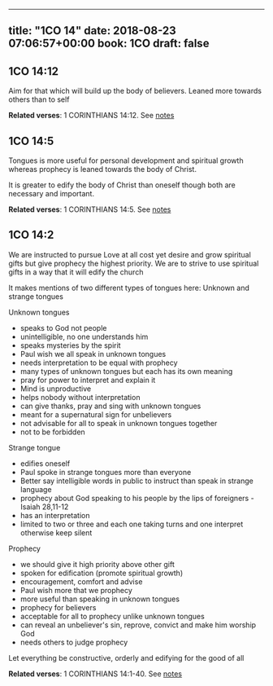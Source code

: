 
---
title: "1CO 14"
date: 2018-08-23 07:06:57+00:00
book: 1CO
draft: false
---

## 1CO 14:12

Aim for that which will build up the body of believers. Leaned more towards others than to self

**Related verses**: 1 CORINTHIANS 14:12. See [notes](https://my.bible.com/notes/2972520184118239732)


## 1CO 14:5

Tongues is more useful for personal development and spiritual growth whereas prophecy is leaned towards the body of Christ. 

It is greater to edify the body of Christ than oneself though both are necessary and important.

**Related verses**: 1 CORINTHIANS 14:5. See [notes](https://my.bible.com/notes/2972518978851430896)


## 1CO 14:2

We are instructed to pursue Love at all cost yet desire and grow spiritual gifts but give prophecy the highest priority. We are to strive to use spiritual gifts in a way that it will edify the church

It makes mentions of two different types of tongues here: Unknown and strange tongues

Unknown tongues
- speaks to God not people
- unintelligible, no one understands him
- speaks mysteries by the spirit
- Paul wish we all speak in unknown tongues
- needs interpretation to be equal with prophecy
-  many types of unknown tongues but each has its own meaning
- pray for power to interpret and explain it
- Mind is unproductive 
- helps nobody without interpretation 
- can give thanks, pray and sing with unknown tongues
- meant for a supernatural sign for unbelievers
- not advisable for all to speak in unknown tongues together
- not to be forbidden


Strange tongue
- edifies oneself
- Paul spoke in strange tongues more than everyone
- Better say intelligible words in public to instruct than speak in strange language 
- prophecy about God speaking to his people by the lips of foreigners - Isaiah 28,11-12
- has an interpretation 
- limited to two or three and each one taking turns and one interpret otherwise keep silent
 



Prophecy 
- we should give it high priority above other gift 
- spoken for edification (promote spiritual growth)
- encouragement, comfort and advise 
- Paul wish more that we prophecy
- more useful than speaking in unknown tongues
- prophecy for believers 
- acceptable for all to prophecy unlike unknown tongues
- can reveal an unbeliever's sin, reprove, convict and make him worship God
- needs others to judge prophecy



Let everything be constructive, orderly and edifying for the good of all

**Related verses**: 1 CORINTHIANS 14:1-40. See [notes](https://my.bible.com/notes/2592040297266143980)

